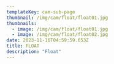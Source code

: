 ```yaml
---
templateKey: cam-sub-page
thumbnail: /img/cam/float/float01.jpg
thumbnails:
  - image: /img/cam/float/float01.jpg
  - image: /img/cam/float/float02.jpg
date: 2023-11-16T04:59:59.653Z
title: FLOAT
description: "Float"
---
```

